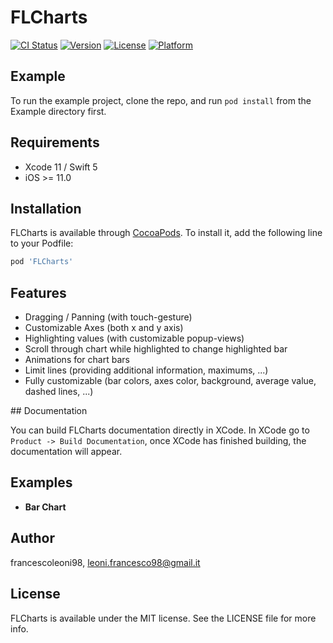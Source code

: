 # FLCharts

[![CI Status](https://img.shields.io/travis/francescoleoni98/FLCharts.svg?style=flat)](https://travis-ci.org/francescoleoni98/FLCharts)
[![Version](https://img.shields.io/cocoapods/v/FLCharts.svg?style=flat)](https://cocoapods.org/pods/FLCharts)
[![License](https://img.shields.io/cocoapods/l/FLCharts.svg?style=flat)](https://cocoapods.org/pods/FLCharts)
[![Platform](https://img.shields.io/cocoapods/p/FLCharts.svg?style=flat)](https://cocoapods.org/pods/FLCharts)

## Example

To run the example project, clone the repo, and run `pod install` from the Example directory first.

## Requirements
* Xcode 11 / Swift 5
* iOS >= 11.0

## Installation

FLCharts is available through [CocoaPods](https://cocoapods.org). To install it, add the following line to your Podfile:

```ruby
pod 'FLCharts'
```

## Features

 - Dragging / Panning (with touch-gesture)
 - Customizable Axes (both x and y axis)
 - Highlighting values (with customizable popup-views)
 - Scroll through chart while highlighted to change highlighted bar
 - Animations for chart bars
 - Limit lines (providing additional information, maximums, ...)
 - Fully customizable (bar colors, axes color, background, average value, dashed lines, ...)

## Documentation

You can build FLCharts documentation directly in XCode.
In XCode go to `Product -> Build Documentation`, once XCode has finished building, the documentation will appear.

## Examples

 - **Bar Chart**

## Author

francescoleoni98, leoni.francesco98@gmail.it

## License

FLCharts is available under the MIT license. See the LICENSE file for more info.
